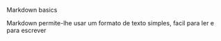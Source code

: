 Markdown basics

Markdown permite-lhe usar um formato de texto simples, facil para ler e para escrever

